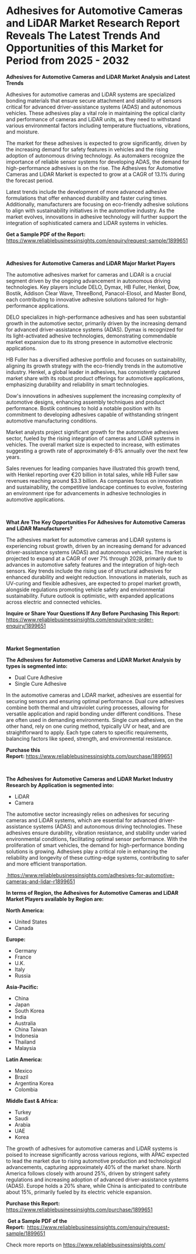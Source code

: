 <p><h1>Adhesives for Automotive Cameras and LiDAR Market Research Report Reveals The Latest Trends And Opportunities of this Market for Period from 2025 - 2032</h1></p><p><strong>Adhesives for Automotive Cameras and LiDAR Market Analysis and Latest Trends</strong></p>
<p><p>Adhesives for automotive cameras and LiDAR systems are specialized bonding materials that ensure secure attachment and stability of sensors critical for advanced driver-assistance systems (ADAS) and autonomous vehicles. These adhesives play a vital role in maintaining the optical clarity and performance of cameras and LiDAR units, as they need to withstand various environmental factors including temperature fluctuations, vibrations, and moisture.</p><p>The market for these adhesives is expected to grow significantly, driven by the increasing demand for safety features in vehicles and the rising adoption of autonomous driving technology. As automakers recognize the importance of reliable sensor systems for developing ADAS, the demand for high-performance adhesives is on the rise. The Adhesives for Automotive Cameras and LiDAR Market is expected to grow at a CAGR of 13.1% during the forecast period. </p><p>Latest trends include the development of more advanced adhesive formulations that offer enhanced durability and faster curing times. Additionally, manufacturers are focusing on eco-friendly adhesive solutions to align with sustainability initiatives in the automotive industry. As the market evolves, innovations in adhesive technology will further support the integration of sophisticated camera and LiDAR systems in vehicles.</p></p>
<p><strong>Get a Sample PDF of the Report:&nbsp;</strong> <a href="https://www.reliablebusinessinsights.com/enquiry/request-sample/1899651?utm_campaign=1789&utm_medium=2&utm_source=Github&utm_content=ia&utm_term=03042025&utm_id=adhesives-for-automotive-cameras-and-lidar">https://www.reliablebusinessinsights.com/enquiry/request-sample/1899651</a></p>
<p>&nbsp;</p>
<p><strong>Adhesives for Automotive Cameras and LiDAR Major Market Players</strong></p>
<p><p>The automotive adhesives market for cameras and LiDAR is a crucial segment driven by the ongoing advancement in autonomous driving technologies. Key players include DELO, Dymax, HB Fuller, Henkel, Dow, Bostik, Addison Clear Wave, ThreeBond, Panacol-Elosol, and Master Bond, each contributing to innovative adhesive solutions tailored for high-performance applications.</p><p>DELO specializes in high-performance adhesives and has seen substantial growth in the automotive sector, primarily driven by the increasing demand for advanced driver-assistance systems (ADAS). Dymax is recognized for its light-activated adhesive technologies, demonstrating commendable market expansion due to its strong presence in automotive electronic applications.</p><p>HB Fuller has a diversified adhesive portfolio and focuses on sustainability, aligning its growth strategy with the eco-friendly trends in the automotive industry. Henkel, a global leader in adhesives, has consistently captured market share with its robust product offerings for automotive applications, emphasizing durability and reliability in smart technologies.</p><p>Dow's innovations in adhesives supplement the increasing complexity of automotive designs, enhancing assembly techniques and product performance. Bostik continues to hold a notable position with its commitment to developing adhesives capable of withstanding stringent automotive manufacturing conditions.</p><p>Market analysts project significant growth for the automotive adhesives sector, fueled by the rising integration of cameras and LiDAR systems in vehicles. The overall market size is expected to increase, with estimates suggesting a growth rate of approximately 6-8% annually over the next few years.</p><p>Sales revenues for leading companies have illustrated this growth trend, with Henkel reporting over €20 billion in total sales, while HB Fuller saw revenues reaching around $3.3 billion. As companies focus on innovation and sustainability, the competitive landscape continues to evolve, fostering an environment ripe for advancements in adhesive technologies in automotive applications.</p></p>
<p>&nbsp;</p>
<p><strong>What Are The Key Opportunities For Adhesives for Automotive Cameras and LiDAR Manufacturers?</strong></p>
<p><p>The adhesives market for automotive cameras and LiDAR systems is experiencing robust growth, driven by an increasing demand for advanced driver-assistance systems (ADAS) and autonomous vehicles. The market is projected to expand at a CAGR of over 7% through 2028, primarily due to advances in automotive safety features and the integration of high-tech sensors. Key trends include the rising use of structural adhesives for enhanced durability and weight reduction. Innovations in materials, such as UV-curing and flexible adhesives, are expected to propel market growth, alongside regulations promoting vehicle safety and environmental sustainability. Future outlook is optimistic, with expanded applications across electric and connected vehicles.</p></p>
<p><strong>Inquire or Share Your Questions If Any Before Purchasing This Report:</strong> <a href="https://www.reliablebusinessinsights.com/enquiry/pre-order-enquiry/1899651?utm_campaign=1789&utm_medium=2&utm_source=Github&utm_content=ia&utm_term=03042025&utm_id=adhesives-for-automotive-cameras-and-lidar">https://www.reliablebusinessinsights.com/enquiry/pre-order-enquiry/1899651</a></p>
<p>&nbsp;</p>
<p><strong>Market Segmentation</strong></p>
<p><strong>The Adhesives for Automotive Cameras and LiDAR Market Analysis by types is segmented into:</strong></p>
<p><ul><li>Dual Cure Adhesive</li><li>Single Cure Adhesive</li></ul></p>
<p><p>In the automotive cameras and LiDAR market, adhesives are essential for securing sensors and ensuring optimal performance. Dual cure adhesives combine both thermal and ultraviolet curing processes, allowing for versatile application and rapid bonding under different conditions. These are often used in demanding environments. Single cure adhesives, on the other hand, rely on one curing method, typically UV or heat, and are straightforward to apply. Each type caters to specific requirements, balancing factors like speed, strength, and environmental resistance.</p></p>
<p><strong>Purchase this Report:&nbsp;</strong><a href="https://www.reliablebusinessinsights.com/purchase/1899651?utm_campaign=1789&utm_medium=2&utm_source=Github&utm_content=ia&utm_term=03042025&utm_id=adhesives-for-automotive-cameras-and-lidar">https://www.reliablebusinessinsights.com/purchase/1899651</a></p>
<p>&nbsp;</p>
<p><strong>The Adhesives for Automotive Cameras and LiDAR Market Industry Research by Application is segmented into:</strong></p>
<p><ul><li>LiDAR</li><li>Camera</li></ul></p>
<p><p>The automotive sector increasingly relies on adhesives for securing cameras and LiDAR systems, which are essential for advanced driver-assistance systems (ADAS) and autonomous driving technologies. These adhesives ensure durability, vibration resistance, and stability under varied environmental conditions, facilitating optimal sensor performance. With the proliferation of smart vehicles, the demand for high-performance bonding solutions is growing. Adhesives play a critical role in enhancing the reliability and longevity of these cutting-edge systems, contributing to safer and more efficient transportation.</p></p>
<p><a href="https://www.reliablebusinessinsights.com/adhesives-for-automotive-cameras-and-lidar-r1899651?utm_campaign=1789&utm_medium=2&utm_source=Github&utm_content=ia&utm_term=03042025&utm_id=adhesives-for-automotive-cameras-and-lidar">&nbsp;https://www.reliablebusinessinsights.com/adhesives-for-automotive-cameras-and-lidar-r1899651</a></p>
<p><strong>In terms of Region, the Adhesives for Automotive Cameras and LiDAR Market Players available by Region are:</strong></p>
<p>
    <p> <strong> North America: </strong>
        <ul>
            <li>United States</li>
            <li>Canada</li>
        </ul>
        </p> 
    <p> <strong> Europe: </strong>
        <ul>
            <li>Germany</li>
            <li>France</li>
            <li>U.K.</li>
            <li>Italy</li>
            <li>Russia</li>
        </ul>
        </p> 
    <p> <strong> Asia-Pacific: </strong>
        <ul>
            <li>China</li>
            <li>Japan</li>
            <li>South Korea</li>
            <li>India</li>
            <li>Australia</li>
            <li>China Taiwan</li>
            <li>Indonesia</li>
            <li>Thailand</li>
            <li>Malaysia</li>
        </ul>
        </p> 
    <p> <strong> Latin America: </strong>
        <ul>
            <li>Mexico</li>
            <li>Brazil</li>
            <li>Argentina Korea</li>
            <li>Colombia</li>
        </ul>
        </p> 
    <p> <strong> Middle East & Africa: </strong>
        <ul>
            <li>Turkey</li>
            <li>Saudi</li>
            <li>Arabia</li>
            <li>UAE</li>
            <li>Korea</li>
        </ul>
    </p>
    </p>
<p><p>The growth of adhesives for automotive cameras and LiDAR systems is poised to increase significantly across various regions, with APAC expected to lead the market due to rising automotive production and technological advancements, capturing approximately 40% of the market share. North America follows closely with around 25%, driven by stringent safety regulations and increasing adoption of advanced driver-assistance systems (ADAS). Europe holds a 20% share, while China is anticipated to contribute about 15%, primarily fueled by its electric vehicle expansion.</p></p>
<p><strong>Purchase this Report: </strong><a href="https://www.reliablebusinessinsights.com/purchase/1899651?utm_campaign=1789&utm_medium=2&utm_source=Github&utm_content=ia&utm_term=03042025&utm_id=adhesives-for-automotive-cameras-and-lidar">https://www.reliablebusinessinsights.com/purchase/1899651</a></p>
<p>&nbsp;<strong>Get a Sample PDF of the Report:&nbsp;&nbsp;</strong><a href="https://www.reliablebusinessinsights.com/enquiry/request-sample/1899651?utm_campaign=1789&utm_medium=2&utm_source=Github&utm_content=ia&utm_term=03042025&utm_id=adhesives-for-automotive-cameras-and-lidar">https://www.reliablebusinessinsights.com/enquiry/request-sample/1899651</a></p>
<p><strong></strong></p>
<p>Check more reports on <a href="https://www.reliablebusinessinsights.com/?utm_campaign=1789&utm_medium=2&utm_source=Github&utm_content=ia&utm_term=03042025&utm_id=adhesives-for-automotive-cameras-and-lidar">https://www.reliablebusinessinsights.com/</a></p>